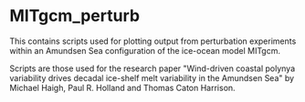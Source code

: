 # MITgcm_perturb

This contains scripts used for plotting output from perturbation experiments within an Amundsen Sea configuration of the ice-ocean model MITgcm.

Scripts are those used for the research paper "Wind-driven coastal polynya variability drives decadal ice-shelf melt variability in the Amundsen Sea" by Michael Haigh, Paul R. Holland and Thomas Caton Harrison.
